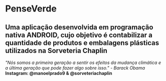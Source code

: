 # PenseVerde
## Uma aplicação desenvolvida em programação nativa ANDROID, cujo objetivo é contabilizar a quantidade de produtos e embalagens plásticas utilizados na Sorveteria Chaplin 

*"Nós somos a primeira geração a sentir os efeitos da mudança climática e a última geração que pode fazer algo sobre isso." - Barack Obama*
</br>
**Instagram: @manoelprado9 & @sorveteriachaplin**
